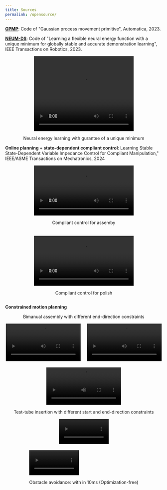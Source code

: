 ```yaml
---
title: Sources
permalink: /opensource/
---
```


[**GPMP**](files/GPMP_openSourced.zip): Code of "Gaussian process movement primitive", Automatica, 2023.

[**NEUM-DS**](files/NEUM_openSOurced.zip): Code of "Learning a flexible neural energy function with a unique minimum for globally stable and accurate demonstration learning", IEEE Transactions on Robotics, 2023.

<div style="text-align:center;">
<video width="320" height="240" controls>
  <source src="https://zhjin-real.github.io/files/BendedLine-fixed.mp4" type="video/mp4" >
</video>
  <p> Neural energy learning with gurantee of a unique minimum </p>
</div>

**Online planning + state-dependent compliant control**: Learning Stable State-Dependent Variable Impedance Control for Compliant Manipulation," IEEE/ASME Transactions on Mechatronics, 2024

<div style="display:flex; justify-content:center; gap:20px; flex-wrap:wrap;">
  <div>
    <video controls width="320">
      <source src="https://zhjin-real.github.io/files/assembly-fixed.mp4" type="video/mp4">
    </video>
    <p style="text-align:center;">Compliant control for assemby</p>
  </div>

  <div>
    <video controls width="320">
      <source src="https://zhjin-real.github.io/files/polish-fixed.mp4" type="video/mp4">
    </video>
    <p style="text-align:center;">Compliant control for polish</p>
  </div>
</div>

**Constrained motion planning**

<p style="text-align:center;">Bimanual assembly with different end-direction constraints</p>

<div style="display:flex; justify-content:center; gap:20px; flex-wrap:wrap;">
  <div>
    <video controls width="240">
      <source src="https://zhjin-real.github.io/files/exp1_video1-fixed.mp4" type="video/mp4">
    </video>
  </div>

  <div>
    <video controls width="240">
      <source src="https://zhjin-real.github.io/files/exp1_video2-fixed.mp4" type="video/mp4">
    </video>
  </div>

   <div>
    <video controls width="240">
      <source src="https://zhjin-real.github.io/files/exp1_video3-fixed.mp4" type="video/mp4">
    </video>
  </div>
</div>

<p style="text-align:center;">Test-tube insertion with different start and end-direction constraints</p>

<div style="display:flex; justify-content:center; gap:20px; flex-wrap:wrap;">
  <div>
    <video controls width="160">
      <source src="https://zhjin-real.github.io/files/exp2_video2-fixed.mp4" type="video/mp4">
    </video>
  </div>

   <div>
    <video controls width="160">
      <source src="https://zhjin-real.github.io/files/exp2_video4-fixed.mp4" type="video/mp4">
    </video>
    <p style="text-align:center;">Obstacle avoidance: with in 10ms (Optimization-free)</p>
  </div>
</div>
